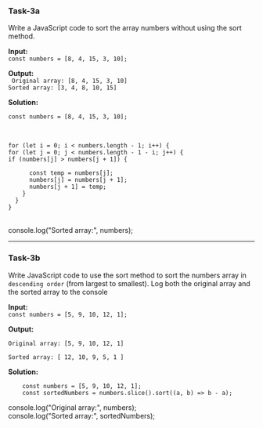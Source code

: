### Task-3a

Write a JavaScript code to sort the array numbers without using the sort method.

**Input:**
<br>
`const numbers = [8, 4, 15, 3, 10];`

**Output:**
<br>
` Original array: [8, 4, 15, 3, 10]`
<br>
`Sorted array: [3, 4, 8, 10, 15]`

**Solution:**
<br>

    const numbers = [8, 4, 15, 3, 10];

<br>

    for (let i = 0; i < numbers.length - 1; i++) {
    for (let j = 0; j < numbers.length - 1 - i; j++) {
    if (numbers[j] > numbers[j + 1]) {

          const temp = numbers[j];
          numbers[j] = numbers[j + 1];
          numbers[j + 1] = temp;
        }
      }
    }

<br>
console.log("Sorted array:", numbers);

---

### Task-3b

Write JavaScript code to use the sort method to sort the numbers array in `descending order` (from largest to smallest). Log both the original array and the sorted array to the console

**Input:**
<br>
`const numbers = [5, 9, 10, 12, 1];`

**Output:**
<br>

`Original array: [5, 9, 10, 12, 1]`
<br>

`Sorted array: [ 12, 10, 9, 5, 1 ]`

**Solution:**
<br>

        const numbers = [5, 9, 10, 12, 1];
        const sortedNumbers = numbers.slice().sort((a, b) => b - a);

console.log("Original array:", numbers);
<br>
console.log("Sorted array:", sortedNumbers);
